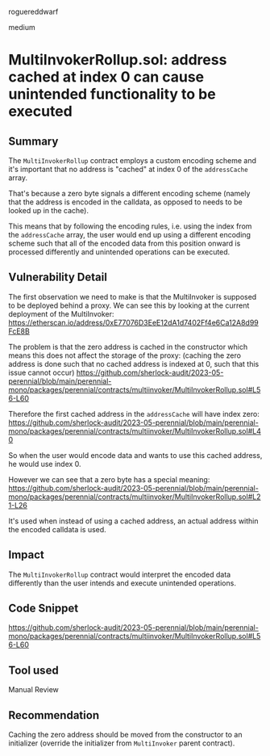 roguereddwarf

medium

# MultiInvokerRollup.sol: address cached at index 0 can cause unintended functionality to be executed

## Summary
The `MultiInvokerRollup` contract employs a custom encoding scheme and it's important that no address is "cached" at index 0 of the `addressCache` array.

That's because a zero byte signals a different encoding scheme (namely that the address is encoded in the calldata, as opposed to needs to be looked up in the cache).

This means that by following the encoding rules, i.e. using the index from the `addressCache` array, the user would end up using a different encoding scheme such that all of the encoded data from this position onward is processed differently and unintended operations can be executed.

## Vulnerability Detail
The first observation we need to make is that the MultiInvoker is supposed to be deployed behind a proxy.
We can see this by looking at the current deployment of the MultiInvoker: https://etherscan.io/address/0xE77076D3EeE12dA1d7402Ff4e6Ca12A8d99FcE8B

The problem is that the zero address is cached in the constructor which means this does not affect the storage of the proxy:
(caching the zero address is done such that no cached address is indexed at 0, such that this issue cannot occur)
https://github.com/sherlock-audit/2023-05-perennial/blob/main/perennial-mono/packages/perennial/contracts/multiinvoker/MultiInvokerRollup.sol#L56-L60

Therefore the first cached address in the `addressCache` will have index zero:
https://github.com/sherlock-audit/2023-05-perennial/blob/main/perennial-mono/packages/perennial/contracts/multiinvoker/MultiInvokerRollup.sol#L40

So when the user would encode data and wants to use this cached address, he would use index 0.

However we can see that a zero byte has a special meaning:
https://github.com/sherlock-audit/2023-05-perennial/blob/main/perennial-mono/packages/perennial/contracts/multiinvoker/MultiInvokerRollup.sol#L21-L26

It's used when instead of using a cached address, an actual address within the encoded calldata is used.

## Impact
The `MultiInvokerRollup` contract would interpret the encoded data differently than the user intends and execute unintended operations.

## Code Snippet
https://github.com/sherlock-audit/2023-05-perennial/blob/main/perennial-mono/packages/perennial/contracts/multiinvoker/MultiInvokerRollup.sol#L56-L60

## Tool used
Manual Review

## Recommendation
Caching the zero address should be moved from the constructor to an initializer (override the initializer from `MultiInvoker` parent contract).
